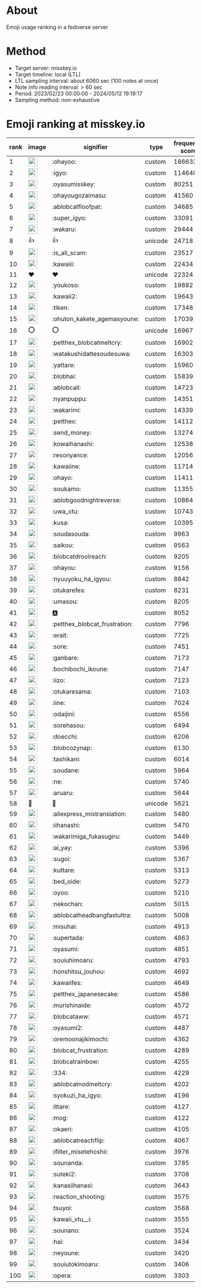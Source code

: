 # About
Emoji usage ranking in a fediverse server

# Method
- Target server: misskey.io
- Target timeline: local (LTL)
- LTL sampling interval: about 6060 sec (100 notes at once)
- Note info reading interval: > 60 sec
- Period: 2023/02/23 00:00:00 - 2024/05/12 19:19:17 
- Sampling method: non-exhaustive

# Emoji ranking at misskey.io

|rank|image|signifier|type|frequency score|
|----|----|----|----|----|
|1|<img height="24" src="https://misskey.io/emoji/ohayoo.webp">|:ohayoo:|custom|186633|
|2|<img height="24" src="https://misskey.io/emoji/igyo.webp">|:igyo:|custom|114640|
|3|<img height="24" src="https://misskey.io/emoji/oyasumisskey.webp">|:oyasumisskey:|custom|80251|
|4|<img height="24" src="https://misskey.io/emoji/ohayougozaimasu.webp">|:ohayougozaimasu:|custom|41560|
|5|<img height="24" src="https://misskey.io/emoji/ablobcatfloofpat.webp">|:ablobcatfloofpat:|custom|34685|
|6|<img height="24" src="https://misskey.io/emoji/super_igyo.webp">|:super_igyo:|custom|33091|
|7|<img height="24" src="https://misskey.io/emoji/wakaru.webp">|:wakaru:|custom|29444|
|8|👍|👍|unicode|24718|
|9|<img height="24" src="https://misskey.io/emoji/is_all_scam.webp">|:is_all_scam:|custom|23517|
|10|<img height="24" src="https://misskey.io/emoji/kawaiii.webp">|:kawaiii:|custom|22434|
|11|❤|❤|unicode|22324|
|12|<img height="24" src="https://misskey.io/emoji/youkoso.webp">|:youkoso:|custom|19882|
|13|<img height="24" src="https://misskey.io/emoji/kawaii2.webp">|:kawaii2:|custom|19643|
|14|<img height="24" src="https://misskey.io/emoji/tiken.webp">|:tiken:|custom|17348|
|15|<img height="24" src="https://misskey.io/emoji/ohuton_kakete_agemasyoune.webp">|:ohuton_kakete_agemasyoune:|custom|17039|
|16|⭕|⭕|unicode|16967|
|17|<img height="24" src="https://misskey.io/emoji/petthex_blobcatmeltcry.webp">|:petthex_blobcatmeltcry:|custom|16902|
|18|<img height="24" src="https://misskey.io/emoji/watakushidattesoudesuwa.webp">|:watakushidattesoudesuwa:|custom|16303|
|19|<img height="24" src="https://misskey.io/emoji/yattare.webp">|:yattare:|custom|15960|
|20|<img height="24" src="https://misskey.io/emoji/blobhai.webp">|:blobhai:|custom|15839|
|21|<img height="24" src="https://misskey.io/emoji/ablobcall.webp">|:ablobcall:|custom|14723|
|22|<img height="24" src="https://misskey.io/emoji/nyanpuppu.webp">|:nyanpuppu:|custom|14351|
|23|<img height="24" src="https://misskey.io/emoji/wakarimi.webp">|:wakarimi:|custom|14339|
|24|<img height="24" src="https://misskey.io/emoji/petthex.webp">|:petthex:|custom|14112|
|25|<img height="24" src="https://misskey.io/emoji/send_money.webp">|:send_money:|custom|13274|
|26|<img height="24" src="https://misskey.io/emoji/kowaihanashi.webp">|:kowaihanashi:|custom|12538|
|27|<img height="24" src="https://misskey.io/emoji/resonyance.webp">|:resonyance:|custom|12056|
|28|<img height="24" src="https://misskey.io/emoji/kawaiine.webp">|:kawaiine:|custom|11714|
|29|<img height="24" src="https://misskey.io/emoji/ohayo.webp">|:ohayo:|custom|11411|
|30|<img height="24" src="https://misskey.io/emoji/soukamo.webp">|:soukamo:|custom|11355|
|31|<img height="24" src="https://misskey.io/emoji/ablobgoodnightreverse.webp">|:ablobgoodnightreverse:|custom|10864|
|32|<img height="24" src="https://misskey.io/emoji/uwa_xtu.webp">|:uwa_xtu:|custom|10743|
|33|<img height="24" src="https://misskey.io/emoji/kusa.webp">|:kusa:|custom|10395|
|34|<img height="24" src="https://misskey.io/emoji/soudasouda.webp">|:soudasouda:|custom|9963|
|35|<img height="24" src="https://misskey.io/emoji/saikou.webp">|:saikou:|custom|9563|
|36|<img height="24" src="https://misskey.io/emoji/blobcatdroolreach.webp">|:blobcatdroolreach:|custom|9205|
|37|<img height="24" src="https://misskey.io/emoji/ohayou.webp">|:ohayou:|custom|9156|
|38|<img height="24" src="https://misskey.io/emoji/nyuuyoku_ha_igyou.webp">|:nyuuyoku_ha_igyou:|custom|8842|
|39|<img height="24" src="https://misskey.io/emoji/otukarefes.webp">|:otukarefes:|custom|8231|
|40|<img height="24" src="https://misskey.io/emoji/umasou.webp">|:umasou:|custom|8205|
|41|<img height="24" src="https://misskey.io/emoji/a.webp">|:a:|custom|8052|
|42|<img height="24" src="https://misskey.io/emoji/petthex_blobcat_frustration.webp">|:petthex_blobcat_frustration:|custom|7796|
|43|<img height="24" src="https://misskey.io/emoji/erait.webp">|:erait:|custom|7725|
|44|<img height="24" src="https://misskey.io/emoji/sore.webp">|:sore:|custom|7451|
|45|<img height="24" src="https://misskey.io/emoji/ganbare.webp">|:ganbare:|custom|7173|
|46|<img height="24" src="https://misskey.io/emoji/bochibochi_ikoune.webp">|:bochibochi_ikoune:|custom|7147|
|47|<img height="24" src="https://misskey.io/emoji/iizo.webp">|:iizo:|custom|7123|
|48|<img height="24" src="https://misskey.io/emoji/otukaresama.webp">|:otukaresama:|custom|7103|
|49|<img height="24" src="https://misskey.io/emoji/iine.webp">|:iine:|custom|7024|
|50|<img height="24" src="https://misskey.io/emoji/odaijini.webp">|:odaijini:|custom|6556|
|51|<img height="24" src="https://misskey.io/emoji/sorehasou.webp">|:sorehasou:|custom|6494|
|52|<img height="24" src="https://misskey.io/emoji/doecchi.webp">|:doecchi:|custom|6206|
|53|<img height="24" src="https://misskey.io/emoji/blobcozynap.webp">|:blobcozynap:|custom|6130|
|54|<img height="24" src="https://misskey.io/emoji/tashikani.webp">|:tashikani:|custom|6014|
|55|<img height="24" src="https://misskey.io/emoji/soudane.webp">|:soudane:|custom|5964|
|56|<img height="24" src="https://misskey.io/emoji/ne.webp">|:ne:|custom|5740|
|57|<img height="24" src="https://misskey.io/emoji/aruaru.webp">|:aruaru:|custom|5644|
|58|🎉|🎉|unicode|5621|
|59|<img height="24" src="https://misskey.io/emoji/aliexpress_mistranslation.webp">|:aliexpress_mistranslation:|custom|5480|
|60|<img height="24" src="https://misskey.io/emoji/iihanashi.webp">|:iihanashi:|custom|5470|
|61|<img height="24" src="https://misskey.io/emoji/wakarimiga_fukasugiru.webp">|:wakarimiga_fukasugiru:|custom|5449|
|62|<img height="24" src="https://misskey.io/emoji/ai_yay.webp">|:ai_yay:|custom|5396|
|63|<img height="24" src="https://misskey.io/emoji/sugoi.webp">|:sugoi:|custom|5367|
|64|<img height="24" src="https://misskey.io/emoji/kuttare.webp">|:kuttare:|custom|5313|
|65|<img height="24" src="https://misskey.io/emoji/bed_oide.webp">|:bed_oide:|custom|5273|
|66|<img height="24" src="https://misskey.io/emoji/oyoo.webp">|:oyoo:|custom|5210|
|67|<img height="24" src="https://misskey.io/emoji/nekochan.webp">|:nekochan:|custom|5015|
|68|<img height="24" src="https://misskey.io/emoji/ablobcatheadbangfastultra.webp">|:ablobcatheadbangfastultra:|custom|5008|
|69|<img height="24" src="https://misskey.io/emoji/misuhai.webp">|:misuhai:|custom|4913|
|70|<img height="24" src="https://misskey.io/emoji/supertada.webp">|:supertada:|custom|4863|
|71|<img height="24" src="https://misskey.io/emoji/oyasumi.webp">|:oyasumi:|custom|4851|
|72|<img height="24" src="https://misskey.io/emoji/souiuhimoaru.webp">|:souiuhimoaru:|custom|4793|
|73|<img height="24" src="https://misskey.io/emoji/honshitsu_jouhou.webp">|:honshitsu_jouhou:|custom|4692|
|74|<img height="24" src="https://misskey.io/emoji/kawaiifes.webp">|:kawaiifes:|custom|4649|
|75|<img height="24" src="https://misskey.io/emoji/petthex_japanesecake.webp">|:petthex_japanesecake:|custom|4586|
|76|<img height="24" src="https://misskey.io/emoji/murishinaide.webp">|:murishinaide:|custom|4572|
|77|<img height="24" src="https://misskey.io/emoji/blobcataww.webp">|:blobcataww:|custom|4571|
|78|<img height="24" src="https://misskey.io/emoji/oyasumi2.webp">|:oyasumi2:|custom|4487|
|79|<img height="24" src="https://misskey.io/emoji/oremoonajikimochi.webp">|:oremoonajikimochi:|custom|4362|
|80|<img height="24" src="https://misskey.io/emoji/blobcat_frustration.webp">|:blobcat_frustration:|custom|4289|
|81|<img height="24" src="https://misskey.io/emoji/blobcatrainbow.webp">|:blobcatrainbow:|custom|4255|
|82|<img height="24" src="https://misskey.io/emoji/334.webp">|:334:|custom|4229|
|83|<img height="24" src="https://misskey.io/emoji/ablobcatnodmeltcry.webp">|:ablobcatnodmeltcry:|custom|4202|
|84|<img height="24" src="https://misskey.io/emoji/syokuzi_ha_igyo.webp">|:syokuzi_ha_igyo:|custom|4196|
|85|<img height="24" src="https://misskey.io/emoji/ittare.webp">|:ittare:|custom|4127|
|86|<img height="24" src="https://misskey.io/emoji/mog.webp">|:mog:|custom|4122|
|87|<img height="24" src="https://misskey.io/emoji/okaeri.webp">|:okaeri:|custom|4105|
|88|<img height="24" src="https://misskey.io/emoji/ablobcatreachflip.webp">|:ablobcatreachflip:|custom|4067|
|89|<img height="24" src="https://misskey.io/emoji/ifilter_misetehoshii.webp">|:ifilter_misetehoshii:|custom|3976|
|90|<img height="24" src="https://misskey.io/emoji/sounanda.webp">|:sounanda:|custom|3785|
|91|<img height="24" src="https://misskey.io/emoji/suteki2.webp">|:suteki2:|custom|3708|
|92|<img height="24" src="https://misskey.io/emoji/kanasiihanasi.webp">|:kanasiihanasi:|custom|3643|
|93|<img height="24" src="https://misskey.io/emoji/reaction_shooting.webp">|:reaction_shooting:|custom|3575|
|94|<img height="24" src="https://misskey.io/emoji/tsuyoi.webp">|:tsuyoi:|custom|3568|
|95|<img height="24" src="https://misskey.io/emoji/kawaii_xtu__i.webp">|:kawaii_xtu__i:|custom|3555|
|96|<img height="24" src="https://misskey.io/emoji/sounano.webp">|:sounano:|custom|3524|
|97|<img height="24" src="https://misskey.io/emoji/hai.webp">|:hai:|custom|3434|
|98|<img height="24" src="https://misskey.io/emoji/neyoune.webp">|:neyoune:|custom|3420|
|99|<img height="24" src="https://misskey.io/emoji/souiutokimoaru.webp">|:souiutokimoaru:|custom|3406|
|100|<img height="24" src="https://misskey.io/emoji/opera.webp">|:opera:|custom|3303|

